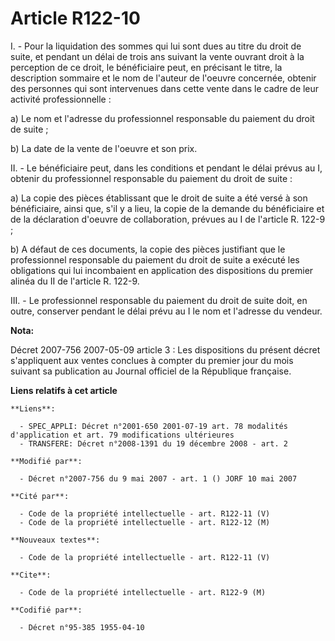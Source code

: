 # Article R122-10

I. - Pour la liquidation des sommes qui lui sont dues au titre du droit de suite, et pendant un délai de trois ans suivant la
vente ouvrant droit à la perception de ce droit, le bénéficiaire peut, en précisant le titre, la description sommaire et le
nom de l'auteur de l'oeuvre concernée, obtenir des personnes qui sont intervenues dans cette vente dans le cadre de leur
activité professionnelle :

a) Le nom et l'adresse du professionnel responsable du paiement du droit de suite ;

b) La date de la vente de l'oeuvre et son prix.

II. - Le bénéficiaire peut, dans les conditions et pendant le délai prévus au I, obtenir du professionnel responsable du
paiement du droit de suite :

a) La copie des pièces établissant que le droit de suite a été versé à son bénéficiaire, ainsi que, s'il y a lieu, la copie
de la demande du bénéficiaire et de la déclaration d'oeuvre de collaboration, prévues au I de l'article R. 122-9 ;

b) A défaut de ces documents, la copie des pièces justifiant que le professionnel responsable du paiement du droit de suite a
exécuté les obligations qui lui incombaient en application des dispositions du premier alinéa du II de l'article R. 122-9.

III. - Le professionnel responsable du paiement du droit de suite doit, en outre, conserver pendant le délai prévu au I le
nom et l'adresse du vendeur.

**Nota:**

Décret 2007-756 2007-05-09 article 3 : Les dispositions du présent décret s'appliquent aux ventes conclues à compter du
premier jour du mois suivant sa publication au Journal officiel de la République française.

**Liens relatifs à cet article**

	**Liens**:

	  - SPEC_APPLI: Décret n°2001-650 2001-07-19 art. 78 modalités d'application et art. 79 modifications ultérieures
	  - TRANSFERE: Décret n°2008-1391 du 19 décembre 2008 - art. 2

	**Modifié par**:

	  - Décret n°2007-756 du 9 mai 2007 - art. 1 () JORF 10 mai 2007

	**Cité par**:

	  - Code de la propriété intellectuelle - art. R122-11 (V)
	  - Code de la propriété intellectuelle - art. R122-12 (M)

	**Nouveaux textes**:

	  - Code de la propriété intellectuelle - art. R122-11 (V)

	**Cite**:

	  - Code de la propriété intellectuelle - art. R122-9 (M)

	**Codifié par**:

	  - Décret n°95-385 1955-04-10
